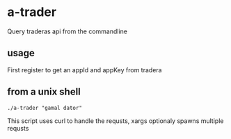 # a-trader

Query traderas api from the commandline

## usage
First register to get an appId and appKey from tradera

## from a unix shell
```./a-trader "gamal dator"```

This script uses curl to handle the requsts, xargs optionaly spawns multiple requsts

